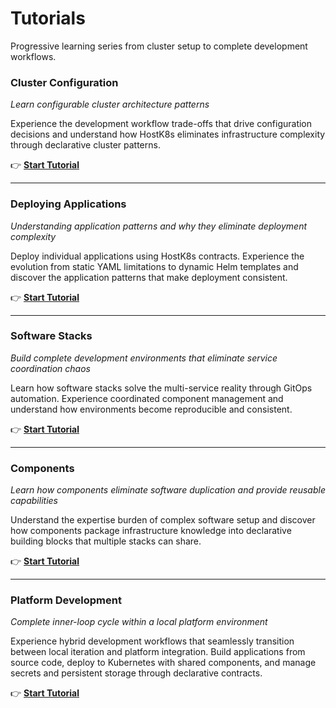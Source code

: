 # Tutorials

Progressive learning series from cluster setup to complete development workflows.

### Cluster Configuration

*Learn configurable cluster architecture patterns*

Experience the development workflow trade-offs that drive configuration decisions and understand how HostK8s eliminates infrastructure complexity through declarative cluster patterns.

👉 **[Start Tutorial](cluster.md)**

---

### Deploying Applications

*Understanding application patterns and why they eliminate deployment complexity*

Deploy individual applications using HostK8s contracts. Experience the evolution from static YAML limitations to dynamic Helm templates and discover the application patterns that make deployment consistent.

👉 **[Start Tutorial](apps.md)**

---

### Software Stacks

*Build complete development environments that eliminate service coordination chaos*

Learn how software stacks solve the multi-service reality through GitOps automation. Experience coordinated component management and understand how environments become reproducible and consistent.

👉 **[Start Tutorial](stacks.md)**

---

### Components

*Learn how components eliminate software duplication and provide reusable capabilities*

Understand the expertise burden of complex software setup and discover how components package infrastructure knowledge into declarative building blocks that multiple stacks can share.

👉 **[Start Tutorial](components.md)**

---

### Platform Development

*Complete inner-loop cycle within a local platform environment*

Experience hybrid development workflows that seamlessly transition between local iteration and platform integration. Build applications from source code, deploy to Kubernetes with shared components, and manage secrets and persistent storage through declarative contracts.

👉 **[Start Tutorial](platform.md)**
